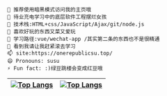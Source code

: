 

```

💬 推荐使用暗黑模式访问我的主页哦
🔭 待业充电学习中的底层软件工程摆烂女孩
🌱 技术栈:HTML+css/JavaScript/Ajax/git/node.js
👯 喜欢好玩的东西又菜又爱玩
🤔 学习路径:vue/wechat-app /其实第二条的东西也不是很精通
💬 看到我请让我赶紧滚去学习
📫 site:https://onerepublicsu.top/
😄 Pronouns: susu
⚡ Fun fact: :)绿豆跳楼会变成红豆哦
```



[![Top Langs](https://github-readme-stats.vercel.app/api/top-langs/?username=OneRepublicSu&show_icons=true&count_private=true&theme=dark)](https://github.com/OneRepublicSu/github-readme-stats) |  [![Top Langs](https://activity-graph.herokuapp.com/graph?username=OneRepublicSu&&theme=theme=xcode&bg_color=0a0c10&color=ffffff&line=ffffff&point=ffffff)](https://github.com/OneRepublicSu/github-readme-stats)
:-------------------------:|:-------------------------:

